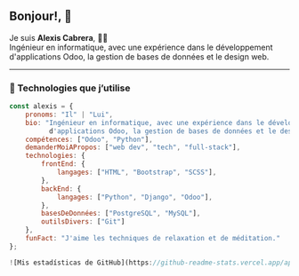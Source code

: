 <!--
**acpMicrocom/acpMicrocom** is a ✨ _special_ ✨ repository because its `README.md` (this file) appears on your GitHub profile.

Here are some ideas to get you started:

- 🔭 I’m currently working on ...
- 🌱 I’m currently learning ...
- 👯 I’m looking to collaborate on ...
- 🤔 I’m looking for help with ...
- 💬 Ask me about ...
- 📫 How to reach me: ...
- 😄 Pronouns: ...
- ⚡ Fun fact: ...
-->

## Bonjour!, 👋
Je suis **Alexis Cabrera**, 🧑‍💻  
Ingénieur en informatique, avec une expérience dans le développement d'applications Odoo, la gestion de bases de données et le design web.

---

### 🌟 Technologies que j’utilise
```javascript
const alexis = {
    pronoms: "Il" | "Lui",
    bio: "Ingénieur en informatique, avec une expérience dans le développement
          d'applications Odoo, la gestion de bases de données et le design web.",
    compétences: ["Odoo", "Python"],
    demanderMoiAPropos: ["web dev", "tech", "full-stack"],
    technologies: {
        frontEnd: {
            langages: ["HTML", "Bootstrap", "SCSS"],
        },
        backEnd: {
            langages: ["Python", "Django", "Odoo"],
        },
        basesDeDonnées: ["PostgreSQL", "MySQL"],
        outilsDivers: ["Git"]
    },
    funFact: "J'aime les techniques de relaxation et de méditation."
};

![Mis estadísticas de GitHub](https://github-readme-stats.vercel.app/api?username=acpMicrocom&show_icons=true&theme=radical)
